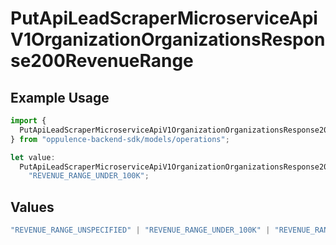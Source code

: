 # PutApiLeadScraperMicroserviceApiV1OrganizationOrganizationsResponse200RevenueRange

## Example Usage

```typescript
import {
  PutApiLeadScraperMicroserviceApiV1OrganizationOrganizationsResponse200RevenueRange,
} from "oppulence-backend-sdk/models/operations";

let value:
  PutApiLeadScraperMicroserviceApiV1OrganizationOrganizationsResponse200RevenueRange =
    "REVENUE_RANGE_UNDER_100K";
```

## Values

```typescript
"REVENUE_RANGE_UNSPECIFIED" | "REVENUE_RANGE_UNDER_100K" | "REVENUE_RANGE_100K_TO_1M" | "REVENUE_RANGE_1M_TO_10M" | "REVENUE_RANGE_10M_TO_50M" | "REVENUE_RANGE_OVER_50M"
```